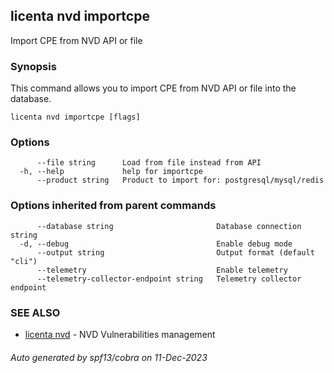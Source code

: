 ## licenta nvd importcpe

Import CPE from NVD API or file

### Synopsis

This command allows you to import CPE from NVD API or file into the database.

```
licenta nvd importcpe [flags]
```

### Options

```
      --file string      Load from file instead from API
  -h, --help             help for importcpe
      --product string   Product to import for: postgresql/mysql/redis
```

### Options inherited from parent commands

```
      --database string                       Database connection string
  -d, --debug                                 Enable debug mode
      --output string                         Output format (default "cli")
      --telemetry                             Enable telemetry
      --telemetry-collector-endpoint string   Telemetry collector endpoint
```

### SEE ALSO

* [licenta nvd](licenta_nvd.md)	 - NVD Vulnerabilities management

###### Auto generated by spf13/cobra on 11-Dec-2023

